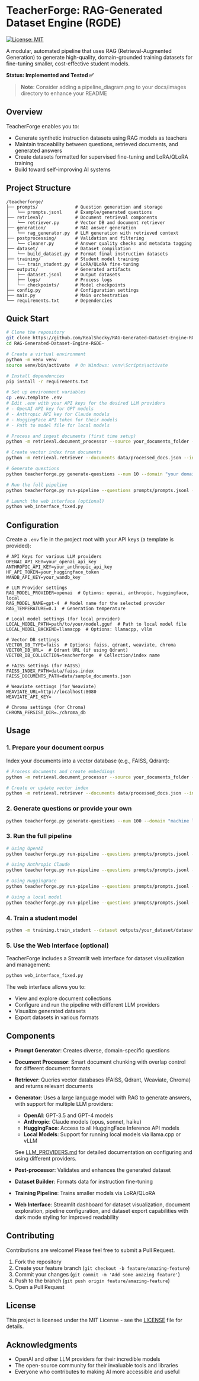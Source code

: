 # TeacherForge: RAG-Generated Dataset Engine (RGDE)

[![License: MIT](https://img.shields.io/badge/License-MIT-yellow.svg)](https://opensource.org/licenses/MIT)

A modular, automated pipeline that uses RAG (Retrieval-Augmented Generation) to generate high-quality, domain-grounded training datasets for fine-tuning smaller, cost-effective student models.

**Status: Implemented and Tested ✅**

<!-- Add a pipeline diagram image to enhance your README
![TeacherForge Pipeline](https://github.com/RealShocky/RAG-Generated-Dataset-Engine-RGDE-/raw/master/docs/images/pipeline_diagram.png)
-->

> **Note**: Consider adding a pipeline_diagram.png to your docs/images directory to enhance your README

## Overview

TeacherForge enables you to:
- Generate synthetic instruction datasets using RAG models as teachers
- Maintain traceability between questions, retrieved documents, and generated answers
- Create datasets formatted for supervised fine-tuning and LoRA/QLoRA training
- Build toward self-improving AI systems

## Project Structure

```
/teacherforge/
├── prompts/              # Question generation and storage
│   └── prompts.jsonl     # Example/generated questions
├── retrieval/            # Document retrieval components
│   └── retriever.py      # Vector DB and document retriever
├── generation/           # RAG answer generation
│   └── rag_generator.py  # LLM generation with retrieved context
├── postprocessing/       # Validation and filtering
│   └── cleaner.py        # Answer quality checks and metadata tagging
├── dataset/              # Dataset compilation 
│   └── build_dataset.py  # Format final instruction datasets
├── training/             # Student model training
│   └── train_student.py  # LoRA/QLoRA fine-tuning
├── outputs/              # Generated artifacts
│   ├── dataset.jsonl     # Output datasets
│   ├── logs/             # Process logs
│   └── checkpoints/      # Model checkpoints
├── config.py             # Configuration settings
├── main.py               # Main orchestration
└── requirements.txt      # Dependencies
```

## Quick Start

```bash
# Clone the repository
git clone https://github.com/RealShocky/RAG-Generated-Dataset-Engine-RGDE-.git
cd RAG-Generated-Dataset-Engine-RGDE-

# Create a virtual environment
python -m venv venv
source venv/bin/activate  # On Windows: venv\Scripts\activate

# Install dependencies
pip install -r requirements.txt

# Set up environment variables
cp .env.template .env
# Edit .env with your API keys for the desired LLM providers
# - OpenAI API key for GPT models
# - Anthropic API key for Claude models
# - HuggingFace API token for their models
# - Path to model file for local models

# Process and ingest documents (first time setup)
python -m retrieval.document_processor --source your_documents_folder --output data/processed_docs.json

# Create vector index from documents
python -m retrieval.retriever --documents data/processed_docs.json --index data/faiss.index

# Generate questions
python teacherforge.py generate-questions --num 10 --domain "your domain"

# Run the full pipeline
python teacherforge.py run-pipeline --questions prompts/prompts.jsonl --output outputs/your_dataset

# Launch the web interface (optional)
python web_interface_fixed.py
```

## Configuration

Create a `.env` file in the project root with your API keys (a template is provided):

```
# API Keys for various LLM providers
OPENAI_API_KEY=your_openai_api_key
ANTHROPIC_API_KEY=your_anthropic_api_key
HF_API_TOKEN=your_huggingface_token
WANDB_API_KEY=your_wandb_key

# LLM Provider settings
RAG_MODEL_PROVIDER=openai  # Options: openai, anthropic, huggingface, local
RAG_MODEL_NAME=gpt-4  # Model name for the selected provider
RAG_TEMPERATURE=0.1  # Generation temperature

# Local model settings (for local provider)
LOCAL_MODEL_PATH=path/to/your/model.gguf  # Path to local model file
LOCAL_MODEL_BACKEND=llamacpp  # Options: llamacpp, vllm

# Vector DB settings
VECTOR_DB_TYPE=faiss  # Options: faiss, qdrant, weaviate, chroma
VECTOR_DB_URL=  # Qdrant URL (if using Qdrant)
VECTOR_DB_COLLECTION=teacherforge  # Collection/index name

# FAISS settings (for FAISS)
FAISS_INDEX_PATH=data/faiss.index
FAISS_DOCUMENTS_PATH=data/sample_documents.json

# Weaviate settings (for Weaviate)
WEAVIATE_URL=http://localhost:8080
WEAVIATE_API_KEY=

# Chroma settings (for Chroma)
CHROMA_PERSIST_DIR=./chroma_db
```

## Usage

### 1. Prepare your document corpus

Index your documents into a vector database (e.g., FAISS, Qdrant):

```bash
# Process documents and create embeddings
python -m retrieval.document_processor --source your_documents_folder --output data/processed_docs.json

# Create or update vector index
python -m retrieval.retriever --documents data/processed_docs.json --index data/faiss.index
```

### 2. Generate questions or provide your own

```bash
python teacherforge.py generate-questions --num 100 --domain "machine learning" --output prompts/gen_questions.jsonl
```

### 3. Run the full pipeline

```bash
# Using OpenAI
python teacherforge.py run-pipeline --questions prompts/prompts.jsonl --output outputs/your_dataset --provider openai

# Using Anthropic Claude
python teacherforge.py run-pipeline --questions prompts/prompts.jsonl --output outputs/your_dataset --provider anthropic --model claude-3-opus-20240229

# Using HuggingFace
python teacherforge.py run-pipeline --questions prompts/prompts.jsonl --output outputs/your_dataset --provider huggingface --model mistralai/Mistral-7B-Instruct-v0.2

# Using a local model
python teacherforge.py run-pipeline --questions prompts/prompts.jsonl --output outputs/your_dataset --provider local --model-path path/to/your/model.gguf --backend llamacpp
```

### 4. Train a student model

```bash
python -m training.train_student --dataset outputs/your_dataset/dataset.jsonl --model "mistralai/Mistral-7B-v0.1" --output outputs/your_dataset/student_model
```

### 5. Use the Web Interface (optional)

TeacherForge includes a Streamlit web interface for dataset visualization and management:

```bash
python web_interface_fixed.py
```

The web interface allows you to:
- View and explore document collections
- Configure and run the pipeline with different LLM providers
- Visualize generated datasets
- Export datasets in various formats

## Components

- **Prompt Generator**: Creates diverse, domain-specific questions
- **Document Processor**: Smart document chunking with overlap control for different document formats
- **Retriever**: Queries vector databases (FAISS, Qdrant, Weaviate, Chroma) and returns relevant documents
- **Generator**: Uses a large language model with RAG to generate answers, with support for multiple LLM providers:
  - **OpenAI**: GPT-3.5 and GPT-4 models
  - **Anthropic**: Claude models (opus, sonnet, haiku)
  - **HuggingFace**: Access to all HuggingFace Inference API models
  - **Local Models**: Support for running local models via llama.cpp or vLLM
  
  See [LLM_PROVIDERS.md](docs/LLM_PROVIDERS.md) for detailed documentation on configuring and using different providers.
- **Post-processor**: Validates and enhances the generated dataset
- **Dataset Builder**: Formats data for instruction fine-tuning
- **Training Pipeline**: Trains smaller models via LoRA/QLoRA
- **Web Interface**: Streamlit dashboard for dataset visualization, document exploration, pipeline configuration, and dataset export capabilities with dark mode styling for improved readability

## Contributing

Contributions are welcome! Please feel free to submit a Pull Request.

1. Fork the repository
2. Create your feature branch (`git checkout -b feature/amazing-feature`)
3. Commit your changes (`git commit -m 'Add some amazing feature'`)
4. Push to the branch (`git push origin feature/amazing-feature`)
5. Open a Pull Request

## License

This project is licensed under the MIT License - see the [LICENSE](LICENSE) file for details.

## Acknowledgments

* OpenAI and other LLM providers for their incredible models
* The open-source community for their invaluable tools and libraries
* Everyone who contributes to making AI more accessible and useful
